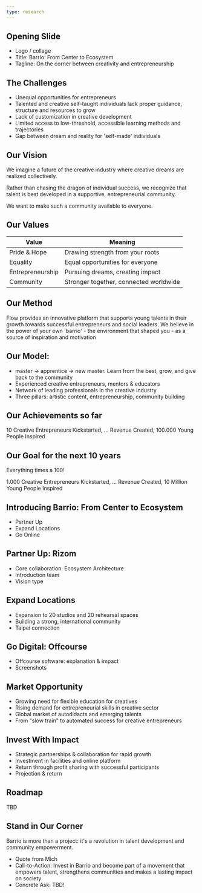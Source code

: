 ```yaml
---
type: research
---
```



## Opening Slide

* Logo / collage
* Title: Barrio: From Center to Ecosystem
* Tagline: On the corner between creativity and entrepreneurship

## The Challenges

* Unequal opportunities for entrepreneurs
* Talented and creative self-taught individuals lack proper guidance, structure and resources to grow
* Lack of customization in creative development
* Limited access to low-threshold, accessible learning methods and trajectories
* Gap between dream and reality for 'self-made' individuals

## Our Vision

We imagine a future of the creative industry where creative dreams are realized collectively.

Rather than chasing the dragon of individual success, we recognize that talent is best developed in a supportive, entrepreneurial community.

We want to make such a community available to everyone.

## Our Values

| **Value** | **Meaning** |
|----|----|
| Pride & Hope | Drawing strength from your roots |
| Equality | Equal opportunities for everyone |
| Entrepreneurship | Pursuing dreams, creating impact |
| Community | Stronger together, connected worldwide |

## Our Method

Flow provides an innovative platform that supports young talents in their growth towards successful entrepreneurs and social leaders. We believe in the power of your own 'barrio' - the environment that shaped you - as a source of inspiration and motivation

## Our Model:

* master → apprentice → new master. Learn from the best, grow, and give back to the community
* Experienced creative entrepreneurs, mentors & educators
* Network of leading professionals in the creative industry
* Three pillars: artistic content, entrepreneurship, community building

## Our Achievements so far

10 Creative Entrepreneurs Kickstarted, ... Revenue Created, 100.000 Young People Inspired

## Our Goal for the next 10 years

Everything times a 100!

1\.000 Creative Entrepreneurs Kickstarted, ... Revenue Created, 10 Million Young People Inspired

## Introducing Barrio: From Center to Ecosystem

* Partner Up
* Expand Locations
* Go Online

## Partner Up: Rizom

* Core collaboration: Ecosystem Architecture
* Introduction team
* Vision type

## Expand Locations

* Expansion to 20 studios and 20 rehearsal spaces
* Building a strong, international community
* Taipei connection

## Go Digital: Offcourse

* Offcourse software: explanation & impact
* Screenshots

## Market Opportunity

* Growing need for flexible education for creatives
* Rising demand for entrepreneurial skills in creative sector
* Global market of autodidacts and emerging talents
* From "slow train" to automated success for creative entrepreneurs

## Invest With Impact

* Strategic partnerships & collaboration for rapid growth
* Investment in facilities and online platform
* Return through profit sharing with successful participants
* Projection & return

## Roadmap

TBD

## Stand in Our Corner

Barrio is more than a project: it's a revolution in talent development and community empowerment.

* Quote from Mich
* Call-to-Action: Invest in Barrio and become part of a movement that empowers talent, strengthens communities and makes a lasting impact on society
* Concrete Ask: TBD!



